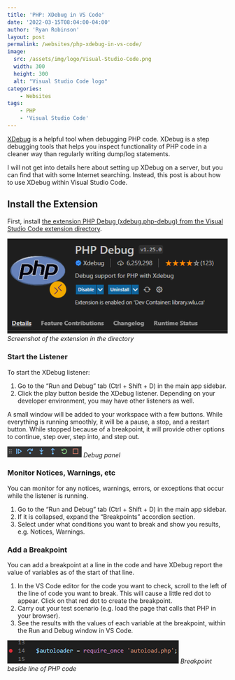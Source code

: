 ```yaml
---
title: 'PHP: XDebug in VS Code'
date: '2022-03-15T08:04:00-04:00'
author: 'Ryan Robinson'
layout: post
permalink: /websites/php-xdebug-in-vs-code/
image:
  src: /assets/img/logo/Visual-Studio-Code.png
  width: 300
  height: 300
  alt: "Visual Studio Code logo"
categories:
    - Websites
tags:
    - PHP
    - 'Visual Studio Code'
---
```


[XDebug](https://xdebug.org/) is a helpful tool when debugging PHP code. XDebug is a step debugging tools that helps you inspect functionality of PHP code in a cleaner way than regularly writing dump/log statements.

I will not get into details here about setting up XDebug on a server, but you can find that with some Internet searching. Instead, this post is about how to use XDebug within Visual Studio Code.

## Install the Extension

First, install [the extension PHP Debug (xdebug.php-debug) from the Visual Studio Code extension directory](https://marketplace.visualstudio.com/items?itemName=xdebug.php-debug).

!["Visual Studio Code extension page"](/assets/img/2022/03/PHP-Debug-extension-page.png)
_Screenshot of the extension in the directory_

### Start the Listener

To start the XDebug listener:

1. Go to the “Run and Debug” tab (Ctrl + Shift + D) in the main app sidebar.
2. Click the play button beside the XDebug listener. Depending on your developer environment, you may have other listeners as well.

A small window will be added to your workspace with a few buttons. While everything is running smoothly, it will be a pause, a stop, and a restart button. While stopped because of a breakpoint, it will provide other options to continue, step over, step into, and step out.

!["XDebug in VS Code debug panel"](/assets/img/2022/03/Debug-panel.png)
_Debug panel_

### Monitor Notices, Warnings, etc

You can monitor for any notices, warnings, errors, or exceptions that occur while the listener is running.

1. Go to the “Run and Debug” tab (Ctrl + Shift + D) in the main app sidebar.
2. If it is collapsed, expand the “Breakpoints” accordion section.
3. Select under what conditions you want to break and show you results, e.g. Notices, Warnings.

### Add a Breakpoint

You can add a breakpoint at a line in the code and have XDebug report the value of variables as of the start of that line.

1. In the VS Code editor for the code you want to check, scroll to the left of the line of code you want to break. This will cause a little red dot to appear. Click on that red dot to create the breakpoint.
2. Carry out your test scenario (e.g. load the page that calls that PHP in your browser).
3. See the results with the values of each variable at the breakpoint, within the Run and Debug window in VS Code.

!["Visual Studio Code with an XDebug breakpoint set"](/assets/img/2022/03/XDebug-breakpoint.png)
_Breakpoint beside line of PHP code_
